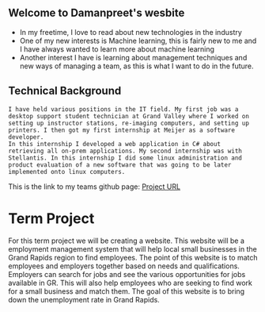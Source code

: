 ## Welcome to Damanpreet's wesbite


* In my freetime, I love to read about new technologies in the industry
* One of my new interests is Machine learning, this is fairly new to me and I have always wanted to learn more about machine learning
* Another interest I have is learning about management techniques and new ways of managing a team, as this is what I want to do in the future.
## Technical Background
	I have held various positions in the IT field. My first job was a desktop support student technician at Grand Valley where I worked on setting up instructor stations, re-imaging computers, and setting up printers. I then got my first internship at Meijer as a software developer. 
	In this internship I developed a web application in C# about retrieving all on-prem applications. My second internship was with Stellantis. In this internship I did some linux administration and product evaluation of a new software that was going to be later implemented onto linux computers.

This is the link to my teams github page: [Project URL](https://kondaa1.github.io/GVSU-CIS641-Nidhyana/)

# Term Project

For this term project we will be creating a website. This website will be a employment management system that will help local small businesses in the Grand Rapids region to find employees. The point of this website is to match employees and employers together based on needs and qualifications. Employers can search for jobs and see the various opportunities for jobs available in GR. This will also help employees who are seeking to find work for a small business and match them. The goal of this website is to bring down the unemployment rate in Grand Rapids.
